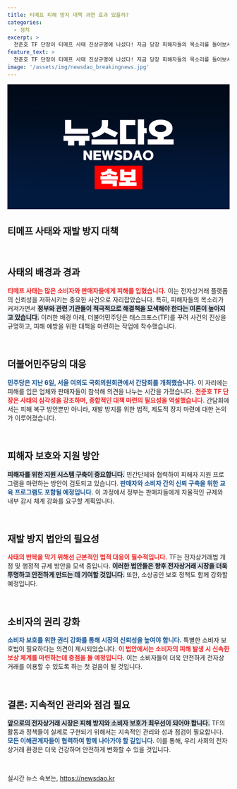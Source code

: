 ```yaml
---
title: 티메프 피해 방지 대책 과연 효과 있을까?
categories:
  - 정치
excerpt: >
  천준호 TF 단장이 티메프 사태 진상규명에 나섰다! 지금 당장 피해자들의 목소리를 들어보세요. 재발 방지 대책은?
feature_text: >
  천준호 TF 단장이 티메프 사태 진상규명에 나섰다! 지금 당장 피해자들의 목소리를 들어보세요. 재발 방지 대책은?
image: '/assets/img/newsdao_breakingnews.jpg'
---
```


<p><img src="/assets/img/newsdao_breakingnews.jpg" alt="koreaapp 속보" /></p>

<h2 data-ke-size="size26">티메프 사태와 재발 방지 대책</h2>

<p data-ke-size="size16">&nbsp;</p>

<h2 data-ke-size="size26">사태의 배경과 경과</h2>

<p><b><span style="color: #ee2323;">티메프 사태는 많은 소비자와 판매자들에게 피해를 입혔습니다.</span></b> 이는 전자상거래 플랫폼의 신뢰성을 저하시키는 중요한 사건으로 자리잡았습니다. 특히, 피해자들의 목소리가 커져가면서 <b><span style="background-color: #21538527;">정부와 관련 기관들이 적극적으로 해결책을 모색해야 한다는 여론이 높아지고 있습니다.</span></b> 이러한 배경 아래, 더불어민주당은 태스크포스(TF)를 꾸려 사건의 진상을 규명하고, 피해 예방을 위한 대책을 마련하는 작업에 착수했습니다. </p>

<p data-ke-size="size16">&nbsp;</p>

<h2 data-ke-size="size26">더불어민주당의 대응</h2>

<p><b><span style="color: #1a5490;">민주당은 지난 6일, 서울 여의도 국회의원회관에서 간담회를 개최했습니다.</span></b> 이 자리에는 피해를 입은 업체와 판매자들이 참석해 의견을 나누는 시간을 가졌습니다. <b><span style="color: #ee2323;">천준호 TF 단장은 사태의 심각성을 강조하며, 종합적인 대책 마련의 필요성을 역설했습니다.</span></b> 간담회에서는 피해 복구 방안뿐만 아니라, 재발 방지를 위한 법적, 제도적 장치 마련에 대한 논의가 이루어졌습니다.</p>

<p data-ke-size="size16">&nbsp;</p>

<h2 data-ke-size="size26">피해자 보호와 지원 방안</h2>

<p><b><span style="background-color: #21538527;">피해자를 위한 지원 시스템 구축이 중요합니다.</span></b> 민간단체와 협력하여 피해자 지원 프로그램을 마련하는 방안이 검토되고 있습니다. <b><span style="color: #1a5490;">판매자와 소비자 간의 신뢰 구축을 위한 교육 프로그램도 포함될 예정입니다.</span></b> 이 과정에서 정부는 판매자들에게 자율적인 규제와 내부 감시 체계 강화를 요구할 계획입니다.</p>

<p data-ke-size="size16">&nbsp;</p>

<h2 data-ke-size="size26">재발 방지 법안의 필요성</h2>

<p><b><span style="color: #ee2323;">사태의 반복을 막기 위해선 근본적인 법적 대응이 필수적입니다.</span></b> TF는 전자상거래법 개정 및 행정적 규제 방안을 모색 중입니다. <b><span style="background-color: #21538527;">이러한 법안들은 향후 전자상거래 시장을 더욱 투명하고 안전하게 만드는 데 기여할 것입니다.</span></b> 또한, 소상공인 보호 정책도 함께 강화할 예정입니다. </p>

<p data-ke-size="size16">&nbsp;</p>

<h2 data-ke-size="size26">소비자의 권리 강화</h2>

<p><b><span style="color: #1a5490;">소비자 보호를 위한 권리 강화를 통해 시장의 신뢰성을 높여야 합니다.</span></b> 특별한 소비자 보호법이 필요하다는 의견이 제시되었습니다. <b><span style="color: #ee2323;">이 법안에서는 소비자의 피해 발생 시 신속한 보상 체계를 마련하는데 중점을 둘 예정입니다.</span></b> 이는 소비자들이 더욱 안전하게 전자상거래를 이용할 수 있도록 하는 첫 걸음이 될 것입니다.</p>

<p data-ke-size="size16">&nbsp;</p>

<h2 data-ke-size="size26">결론: 지속적인 관리와 점검 필요</h2>

<p><b><span style="background-color: #21538527;">앞으로의 전자상거래 시장은 피해 방지와 소비자 보호가 최우선이 되어야 합니다.</span></b> TF의 활동과 정책들이 실제로 구현되기 위해서는 지속적인 관리와 성과 점검이 필요합니다. <b><span style="color: #1a5490;">모든 이해관계자들이 협력하여 함께 나아가야 할 길입니다.</span></b> 이를 통해, 우리 사회의 전자상거래 환경은 더욱 건강하며 안전하게 변화할 수 있을 것입니다. </p>

<p data-ke-size="size16">&nbsp;</p>
실시간 뉴스 속보는, <a href="https://newsdao.kr" rel="dofollow">https://newsdao.kr</a>


